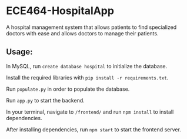 # ECE464-HospitalApp

A hospital management system that allows patients to find specialized doctors with ease and allows doctors to manage their patients.

## Usage:
In MySQL, run ```create database hospital``` to initialize the database.

Install the required libraries with ```pip install -r requirements.txt```.

Run ```populate.py``` in order to populate the database.

Run ```app.py``` to start the backend.

In your terminal, navigate to ```/frontend/``` and run ```npm install``` to install dependencies.

After installing dependencies, run ```npm start``` to start the frontend server.
